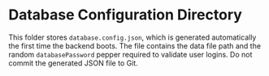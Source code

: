 # Database Configuration Directory

This folder stores `database.config.json`, which is generated automatically the first time the backend boots. The file contains the data file path and the random `databasePassword` pepper required to validate user logins. Do not commit the generated JSON file to Git.
